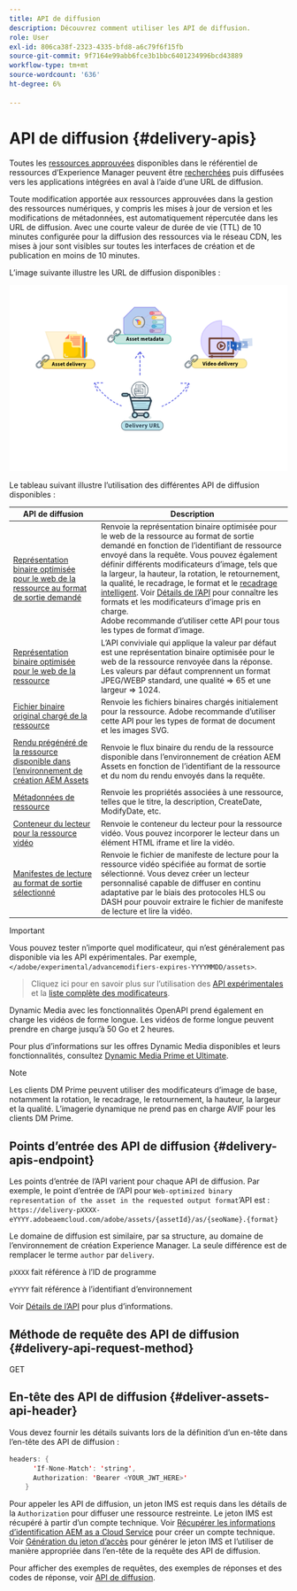 ```yaml
---
title: API de diffusion
description: Découvrez comment utiliser les API de diffusion.
role: User
exl-id: 806ca38f-2323-4335-bfd8-a6c79f6f15fb
source-git-commit: 9f7164e99abb6fce3b1bbc6401234996bcd43889
workflow-type: tm+mt
source-wordcount: '636'
ht-degree: 6%

---
```


# API de diffusion {#delivery-apis}

Toutes les [ressources approuvées](approve-assets.md) disponibles dans le référentiel de ressources d’Experience Manager peuvent être [recherchées](search-assets-api.md) puis diffusées vers les applications intégrées en aval à l’aide d’une URL de diffusion.

Toute modification apportée aux ressources approuvées dans la gestion des ressources numériques, y compris les mises à jour de version et les modifications de métadonnées, est automatiquement répercutée dans les URL de diffusion. Avec une courte valeur de durée de vie (TTL) de 10 minutes configurée pour la diffusion des ressources via le réseau CDN, les mises à jour sont visibles sur toutes les interfaces de création et de publication en moins de 10 minutes.

L’image suivante illustre les URL de diffusion disponibles :

![ API de diffusion ](assets/delivery-url.png)

Le tableau suivant illustre l’utilisation des différentes API de diffusion disponibles :

| API de diffusion | Description |
|---|---|
| [Représentation binaire optimisée pour le web de la ressource au format de sortie demandé](https://developer.adobe.com/experience-cloud/experience-manager-apis/api/stable/assets/delivery/#operation/getAssetSeoFormat) | Renvoie la représentation binaire optimisée pour le web de la ressource au format de sortie demandé en fonction de l’identifiant de ressource envoyé dans la requête. Vous pouvez également définir différents modificateurs d’image, tels que la largeur, la hauteur, la rotation, le retournement, la qualité, le recadrage, le format et le [recadrage intelligent](/help/assets/dynamic-media/image-profiles.md). Voir [Détails de l’API](https://developer.adobe.com/experience-cloud/experience-manager-apis/api/stable/assets/delivery/#operation/getAssetSeoFormat) pour connaître les formats et les modificateurs d’image pris en charge.<br>Adobe recommande d’utiliser cette API pour tous les types de format d’image. |
| [Représentation binaire optimisée pour le web de la ressource](https://developer.adobe.com/experience-cloud/experience-manager-apis/api/stable/assets/delivery/#operation/getAsset) | L’API conviviale qui applique la valeur par défaut est une représentation binaire optimisée pour le web de la ressource renvoyée dans la réponse. Les valeurs par défaut comprennent un format JPEG/WEBP standard, une qualité => 65 et une largeur => 1024. |
| [Fichier binaire original chargé de la ressource](https://developer.adobe.com/experience-cloud/experience-manager-apis/api/stable/assets/delivery/#operation/getAssetOriginal) | Renvoie les fichiers binaires chargés initialement pour la ressource. Adobe recommande d’utiliser cette API pour les types de format de document et les images SVG. |
| [Rendu prégénéré de la ressource disponible dans l’environnement de création AEM Assets](https://developer.adobe.com/experience-cloud/experience-manager-apis/api/stable/assets/delivery/#operation/getAssetRendition) | Renvoie le flux binaire du rendu de la ressource disponible dans l’environnement de création AEM Assets en fonction de l’identifiant de la ressource et du nom du rendu envoyés dans la requête. |
| [Métadonnées de ressource](https://developer.adobe.com/experience-cloud/experience-manager-apis/api/stable/assets/delivery/#operation/getAssetMetadata) | Renvoie les propriétés associées à une ressource, telles que le titre, la description, CreateDate, ModifyDate, etc. |
| [Conteneur du lecteur pour la ressource vidéo](https://developer.adobe.com/experience-cloud/experience-manager-apis/api/stable/assets/delivery/#operation/videoPlayerDelivery) | Renvoie le conteneur du lecteur pour la ressource vidéo. Vous pouvez incorporer le lecteur dans un élément HTML iframe et lire la vidéo. |
| [Manifestes de lecture au format de sortie sélectionné](https://developer.adobe.com/experience-cloud/experience-manager-apis/api/stable/assets/delivery/#operation/videoManifestDelivery) | Renvoie le fichier de manifeste de lecture pour la ressource vidéo spécifiée au format de sortie sélectionné. Vous devez créer un lecteur personnalisé capable de diffuser en continu adaptative par le biais des protocoles HLS ou DASH pour pouvoir extraire le fichier de manifeste de lecture et lire la vidéo. |

>[!IMPORTANT]
>
>Vous pouvez tester n’importe quel modificateur, qui n’est généralement pas disponible via les API expérimentales. Par exemple, `</adobe/experimental/advancemodifiers-expires-YYYYMMDD/assets>`.
>>Cliquez ici pour en savoir plus sur l’utilisation des [API expérimentales](https://developer.adobe.com/experience-cloud/experience-manager-apis/guides/how-to/#experimental-apis) et la [ liste complète des modificateurs](https://developer.adobe.com/experience-cloud/experience-manager-apis/).

Dynamic Media avec les fonctionnalités OpenAPI prend également en charge les vidéos de forme longue. Les vidéos de forme longue peuvent prendre en charge jusqu’à 50 Go et 2 heures.

Pour plus d’informations sur les offres Dynamic Media disponibles et leurs fonctionnalités, consultez [Dynamic Media Prime et Ultimate](/help/assets/dynamic-media/dm-prime-ultimate.md).

>[!NOTE]
>
>Les clients DM Prime peuvent utiliser des modificateurs d’image de base, notamment la rotation, le recadrage, le retournement, la hauteur, la largeur et la qualité. L’imagerie dynamique ne prend pas en charge AVIF pour les clients DM Prime.

## Points d’entrée des API de diffusion {#delivery-apis-endpoint}

Les points d’entrée de l’API varient pour chaque API de diffusion. Par exemple, le point d’entrée de l’API pour `Web-optimized binary representation of the asset in the requested output format`’API est :
`https://delivery-pXXXX-eYYYY.adobeaemcloud.com/adobe/assets/{assetId}/as/{seoName}.{format}`

Le domaine de diffusion est similaire, par sa structure, au domaine de l’environnement de création Experience Manager. La seule différence est de remplacer le terme `author` par `delivery`.

`pXXXX` fait référence à l’ID de programme

`eYYYY` fait référence à l’identifiant d’environnement

Voir [Détails de l’API](https://developer.adobe.com/experience-cloud/experience-manager-apis/api/stable/assets/delivery/#tag/Assets) pour plus d’informations.

## Méthode de requête des API de diffusion {#delivery-api-request-method}

GET

## En-tête des API de diffusion {#deliver-assets-api-header}

Vous devez fournir les détails suivants lors de la définition d’un en-tête dans l’en-tête des API de diffusion :

```java
headers: {
      'If-None-Match': 'string',
      Authorization: 'Bearer <YOUR_JWT_HERE>'
    }
```

Pour appeler les API de diffusion, un jeton IMS est requis dans les détails de la `Authorization` pour diffuser une ressource restreinte. Le jeton IMS est récupéré à partir d’un compte technique. Voir [Récupérer les informations d’identification AEM as a Cloud Service](https://experienceleague.adobe.com/en/docs/experience-manager-cloud-service/content/implementing/developing/generating-access-tokens-for-server-side-apis) pour créer un compte technique. Voir [Génération du jeton d’accès](https://experienceleague.adobe.com/en/docs/experience-manager-cloud-service/content/implementing/developing/generating-access-tokens-for-server-side-apis) pour générer le jeton IMS et l’utiliser de manière appropriée dans l’en-tête de la requête des API de diffusion.


Pour afficher des exemples de requêtes, des exemples de réponses et des codes de réponse, voir [API de diffusion](https://developer.adobe.com/experience-cloud/experience-manager-apis/api/stable/assets/delivery/#operation/getAssetSeoFormat).
